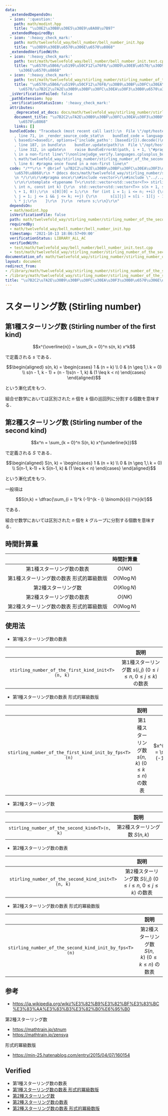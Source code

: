 ```yaml
---
data:
  _extendedDependsOn:
  - icon: ':question:'
    path: math/modint.hpp
    title: "\u30E2\u30B8\u30E5\u30E9\u8A08\u7B97"
  _extendedRequiredBy:
  - icon: ':heavy_check_mark:'
    path: math/twelvefold_way/bell_number/bell_number_init.hpp
    title: "\u30D9\u30EB\u6570\u306E\u6570\u8868"
  _extendedVerifiedWith:
  - icon: ':heavy_check_mark:'
    path: test/math/twelvefold_way/bell_number/bell_number_init.test.cpp
    title: "\u6570\u5B66/\u5199\u50CF12\u76F8/\u30D9\u30EB\u6570/\u30D9\u30EB\u6570\
      \u306E\u6570\u8868"
  - icon: ':heavy_check_mark:'
    path: test/math/twelvefold_way/stirling_number/stirling_number_of_the_second_kind_init.test.cpp
    title: "\u6570\u5B66/\u5199\u50CF12\u76F8/\u30B9\u30BF\u30FC\u30EA\u30F3\u30B0\
      \u6570/\u7B2C2\u7A2E\u30B9\u30BF\u30FC\u30EA\u30F3\u30B0\u6570\u306E\u6570\u8868"
  _isVerificationFailed: false
  _pathExtension: hpp
  _verificationStatusIcon: ':heavy_check_mark:'
  attributes:
    _deprecated_at_docs: docs/math/twelvefold_way/stirling_number/stirling_number.md
    document_title: "\u7B2C2\u7A2E\u30B9\u30BF\u30FC\u30EA\u30F3\u30B0\u6570\u306E\
      \u6570\u8868"
    links: []
  bundledCode: "Traceback (most recent call last):\n  File \"/opt/hostedtoolcache/Python/3.9.7/x64/lib/python3.9/site-packages/onlinejudge_verify/documentation/build.py\"\
    , line 71, in _render_source_code_stat\n    bundled_code = language.bundle(stat.path,\
    \ basedir=basedir, options={'include_paths': [basedir]}).decode()\n  File \"/opt/hostedtoolcache/Python/3.9.7/x64/lib/python3.9/site-packages/onlinejudge_verify/languages/cplusplus.py\"\
    , line 187, in bundle\n    bundler.update(path)\n  File \"/opt/hostedtoolcache/Python/3.9.7/x64/lib/python3.9/site-packages/onlinejudge_verify/languages/cplusplus_bundle.py\"\
    , line 312, in update\n    raise BundleErrorAt(path, i + 1, \"#pragma once found\
    \ in a non-first line\")\nonlinejudge_verify.languages.cplusplus_bundle.BundleErrorAt:\
    \ math/twelvefold_way/stirling_number/stirling_number_of_the_second_kind_init.hpp:\
    \ line 6: #pragma once found in a non-first line\n"
  code: "/**\r\n * @brief \u7B2C2\u7A2E\u30B9\u30BF\u30FC\u30EA\u30F3\u30B0\u6570\u306E\
    \u6570\u8868\r\n * @docs docs/math/twelvefold_way/stirling_number/stirling_number.md\r\
    \n */\r\n\r\n#pragma once\r\n#include <vector>\r\n#include \"../../modint.hpp\"\
    \r\n\r\ntemplate <typename T>\r\nstd::vector<std::vector<T>> stirling_number_of_the_second_kind_init(const\
    \ int n, const int k) {\r\n  std::vector<std::vector<T>> s(n + 1, std::vector<T>(k\
    \ + 1, 0));\r\n  s[0][0] = 1;\r\n  for (int i = 1; i <= n; ++i) {\r\n    for (int\
    \ j = 1; j <= i && j <= k; ++j) {\r\n      s[i][j] = s[i - 1][j - 1] + s[i - 1][j]\
    \ * j;\r\n    }\r\n  }\r\n  return s;\r\n}\r\n"
  dependsOn:
  - math/modint.hpp
  isVerificationFile: false
  path: math/twelvefold_way/stirling_number/stirling_number_of_the_second_kind_init.hpp
  requiredBy:
  - math/twelvefold_way/bell_number/bell_number_init.hpp
  timestamp: '2021-10-13 18:06:57+09:00'
  verificationStatus: LIBRARY_ALL_AC
  verifiedWith:
  - test/math/twelvefold_way/bell_number/bell_number_init.test.cpp
  - test/math/twelvefold_way/stirling_number/stirling_number_of_the_second_kind_init.test.cpp
documentation_of: math/twelvefold_way/stirling_number/stirling_number_of_the_second_kind_init.hpp
layout: document
redirect_from:
- /library/math/twelvefold_way/stirling_number/stirling_number_of_the_second_kind_init.hpp
- /library/math/twelvefold_way/stirling_number/stirling_number_of_the_second_kind_init.hpp.html
title: "\u7B2C2\u7A2E\u30B9\u30BF\u30FC\u30EA\u30F3\u30B0\u6570\u306E\u6570\u8868"
---
```

# スターリング数 (Stirling number)


## 第1種スターリング数 (Stirling number of the first kind)

$$x^{\overline{n}} = \sum_{k = 0}^n s(n, k) x^k$$

で定義される $s$ である．

$$\begin{aligned} s(n, k) = \begin{cases} 1 & (n = k) \\ 0 & (n \geq 1,\ k = 0) \\ s(n - 1, k - 1) + (n - 1)s(n - 1, k) & (1 \leq k < n) \end{cases} \end{aligned}$$

という漸化式をもつ．

組合せ数学においては区別された $n$ 個を $k$ 個の巡回列に分割する個数を意味する．


## 第2種スターリング数 (Stirling number of the second kind)

$$x^n = \sum_{k = 0}^n S(n, k) x^{\underline{k}}$$

で定義される $S$ である．

$$\begin{aligned} S(n, k) = \begin{cases} 1 & (n = k) \\ 0 & (n \geq 1,\ k = 0) \\ S(n-1, k-1) + k S(n-1, k) & (1 \leq k < n) \end{cases} \end{aligned}$$

という漸化式をもつ．

一般項は

$$S(n,k) = \dfrac{\sum_{i = 1}^k (-1)^{k - i} \binom{k}{i} i^n}{k!}$$

である．

組合せ数学においては区別された $n$ 個を $k$ グループに分割する個数を意味する．


## 時間計算量

||時間計算量|
|:--:|:--:|
|第1種スターリング数の数表|$O(NK)$|
|第1種スターリング数の数表 形式的冪級数版|$O(N\log{N})$|
|第2種スターリング数|$O(K\log{N})$|
|第2種スターリング数の数表|$O(NK)$|
|第2種スターリング数の数表 形式的冪級数版|$O(N\log{N})$|


## 使用法

- 第1種スターリング数の数表

||説明|
|:--:|:--:|
|`stirling_number_of_the_first_kind_init<T>(n, k)`|第1種スターリング数 $s(i, j) \ (0 \leq i \leq n,\ 0 \leq j \leq k)$ の数表|

- 第1種スターリング数の数表 形式的冪級数版

||説明|備考|
|:--:|:--:|:--:|
|`stirling_number_of_the_first_kind_init_by_fps<T>(n)`|第1種スターリング数 $s(n, k) \ (0 \leq k \leq n)$ の数表|$x^{\underline{n}} = \sum_{k = 0}^n (-1)^{n + k} s(n, k) x^k$|

- 第2種スターリング数

||説明|
|:--:|:--:|
|`stirling_number_of_the_second_kind<T>(n, k)`|第2種スターリング数 $S(n,k)$|

- 第2種スターリング数の数表

||説明|
|:--:|:--:|
|`stirling_number_of_the_second_kind_init<T>(n, k)`|第2種スターリング数 $S(i, j) \ (0 \leq i \leq n,\ 0 \leq j \leq k)$ の数表|

- 第2種スターリング数の数表 形式的冪級数版

||説明|
|:--:|:--:|
|`stirling_number_of_the_second_kind_init_by_fps<T>(n)`|第2種スターリング数 $S(n, k) \ (0 \leq k \leq n)$ の数表|


## 参考

- https://ja.wikipedia.org/wiki/%E3%82%B9%E3%82%BF%E3%83%BC%E3%83%AA%E3%83%B3%E3%82%B0%E6%95%B0

第2種スターリング数
- https://mathtrain.jp/stnum
- https://mathtrain.jp/zensya

形式的冪級数版
- https://min-25.hatenablog.com/entry/2015/04/07/160154


## Verified

- 第1種スターリング数の数表
- [第1種スターリング数の数表 形式的冪級数版](https://judge.yosupo.jp/submission/4637)
- [第2種スターリング数](https://onlinejudge.u-aizu.ac.jp/solutions/problem/DPL_5_I/review/4088846/emthrm/C++14)
- [第2種スターリング数の数表](https://onlinejudge.u-aizu.ac.jp/solutions/problem/DPL_5_I/review/4088857/emthrm/C++14)
- [第2種スターリング数の数表 形式的冪級数版](https://judge.yosupo.jp/submission/4636)
